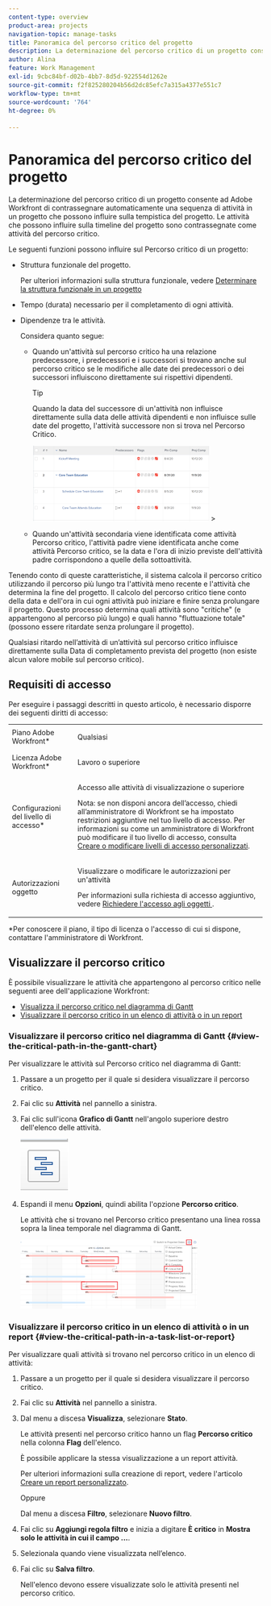 ```yaml
---
content-type: overview
product-area: projects
navigation-topic: manage-tasks
title: Panoramica del percorso critico del progetto
description: La determinazione del percorso critico di un progetto consente ad Adobe Workfront di contrassegnare automaticamente una sequenza di attività in un progetto che possono influire sulla tempistica del progetto. Le attività che possono influire sulla timeline del progetto sono contrassegnate come attività del percorso critico.
author: Alina
feature: Work Management
exl-id: 9cbc84bf-d02b-4bb7-8d5d-922554d1262e
source-git-commit: f2f825280204b56d2dc85efc7a315a4377e551c7
workflow-type: tm+mt
source-wordcount: '764'
ht-degree: 0%

---
```


# Panoramica del percorso critico del progetto

La determinazione del percorso critico di un progetto consente ad Adobe Workfront di contrassegnare automaticamente una sequenza di attività in un progetto che possono influire sulla tempistica del progetto. Le attività che possono influire sulla timeline del progetto sono contrassegnate come attività del percorso critico.

Le seguenti funzioni possono influire sul Percorso critico di un progetto:

* Struttura funzionale del progetto.

  Per ulteriori informazioni sulla struttura funzionale, vedere [Determinare la struttura funzionale in un progetto](../../../manage-work/projects/planning-a-project/determine-project-work-breakdown-structure.md)

* Tempo (durata) necessario per il completamento di ogni attività.
* Dipendenze tra le attività.

  Considera quanto segue:

   * Quando un&#39;attività sul percorso critico ha una relazione predecessore, i predecessori e i successori si trovano anche sul percorso critico se le modifiche alle date dei predecessori o dei successori influiscono direttamente sui rispettivi dipendenti.

     >[!TIP]
     >
     >Quando la data del successore di un&#39;attività non influisce direttamente sulla data delle attività dipendenti e non influisce sulle date del progetto, l&#39;attività successore non si trova nel Percorso Critico.
     >
     >
     >![](assets/successor-not-on-critical-path-350x150.png)     >
     >

   * Quando un&#39;attività secondaria viene identificata come attività Percorso critico, l&#39;attività padre viene identificata anche come attività Percorso critico, se la data e l&#39;ora di inizio previste dell&#39;attività padre corrispondono a quelle della sottoattività.

Tenendo conto di queste caratteristiche, il sistema calcola il percorso critico utilizzando il percorso più lungo tra l&#39;attività meno recente e l&#39;attività che determina la fine del progetto. Il calcolo del percorso critico tiene conto della data e dell&#39;ora in cui ogni attività può iniziare e finire senza prolungare il progetto. Questo processo determina quali attività sono &quot;critiche&quot; (e appartengono al percorso più lungo) e quali hanno &quot;fluttuazione totale&quot; (possono essere ritardate senza prolungare il progetto).

Qualsiasi ritardo nell’attività di un’attività sul percorso critico influisce direttamente sulla Data di completamento prevista del progetto (non esiste alcun valore mobile sul percorso critico).

## Requisiti di accesso

Per eseguire i passaggi descritti in questo articolo, è necessario disporre dei seguenti diritti di accesso:

<table style="table-layout:auto"> 
 <col> 
 <col> 
 <tbody> 
  <tr> 
   <td role="rowheader">Piano Adobe Workfront*</td> 
   <td> <p>Qualsiasi</p> </td> 
  </tr> 
  <tr> 
   <td role="rowheader">Licenza Adobe Workfront*</td> 
   <td> <p>Lavoro o superiore</p> </td> 
  </tr> 
  <tr> 
   <td role="rowheader">Configurazioni del livello di accesso*</td> 
   <td> <p>Accesso alle attività di visualizzazione o superiore</p> <p>Nota: se non disponi ancora dell’accesso, chiedi all’amministratore di Workfront se ha impostato restrizioni aggiuntive nel tuo livello di accesso. Per informazioni su come un amministratore di Workfront può modificare il tuo livello di accesso, consulta <a href="../../../administration-and-setup/add-users/configure-and-grant-access/create-modify-access-levels.md" class="MCXref xref">Creare o modificare livelli di accesso personalizzati</a>.</p> </td> 
  </tr> 
  <tr> 
   <td role="rowheader">Autorizzazioni oggetto</td> 
   <td> <p>Visualizzare o modificare le autorizzazioni per un'attività </p> <p>Per informazioni sulla richiesta di accesso aggiuntivo, vedere <a href="../../../workfront-basics/grant-and-request-access-to-objects/request-access.md" class="MCXref xref">Richiedere l'accesso agli oggetti </a>.</p> </td> 
  </tr> 
 </tbody> 
</table>

&#42;Per conoscere il piano, il tipo di licenza o l&#39;accesso di cui si dispone, contattare l&#39;amministratore di Workfront.

## Visualizzare il percorso critico

È possibile visualizzare le attività che appartengono al percorso critico nelle seguenti aree dell&#39;applicazione Workfront:

* [Visualizza il percorso critico nel diagramma di Gantt](#view-the-critical-path-in-the-gantt-chart)
* [Visualizzare il percorso critico in un elenco di attività o in un report](#view-the-critical-path-in-a-task-list-or-report)

### Visualizzare il percorso critico nel diagramma di Gantt {#view-the-critical-path-in-the-gantt-chart}

Per visualizzare le attività sul Percorso critico nel diagramma di Gantt:

1. Passare a un progetto per il quale si desidera visualizzare il percorso critico.
1. Fai clic su **Attività** nel pannello a sinistra.
1. Fai clic sull&#39;icona **Grafico di Gantt** nell&#39;angolo superiore destro dell&#39;elenco delle attività.

   ![icona_grafico_gantt__1_.png](assets/gantt-chart-icon--1-.png)

1. Espandi il menu **Opzioni**, quindi abilita l&#39;opzione **Percorso critico**.

   Le attività che si trovano nel Percorso critico presentano una linea rossa sopra la linea temporale nel diagramma di Gantt.

   ![percorso_critico_su_gantt__1_.png](assets/crtitical-path-on-gantt--1--350x137.png)

### Visualizzare il percorso critico in un elenco di attività o in un report {#view-the-critical-path-in-a-task-list-or-report}

Per visualizzare quali attività si trovano nel percorso critico in un elenco di attività:

1. Passare a un progetto per il quale si desidera visualizzare il percorso critico.
1. Fai clic su **Attività** nel pannello a sinistra.
1. Dal menu a discesa **Visualizza**, selezionare **Stato**.

   Le attività presenti nel percorso critico hanno un flag **Percorso critico** nella colonna **Flag** dell&#39;elenco.

   È possibile applicare la stessa visualizzazione a un report attività.

   Per ulteriori informazioni sulla creazione di report, vedere l&#39;articolo [Creare un report personalizzato](../../../reports-and-dashboards/reports/creating-and-managing-reports/create-custom-report.md).

   Oppure

   Dal menu a discesa **Filtro**, selezionare **Nuovo filtro**.

1. Fai clic su **Aggiungi regola filtro** e inizia a digitare **È critico** in **Mostra solo le attività in cui il campo ...**.

1. Selezionala quando viene visualizzata nell’elenco.
1. Fai clic su **Salva filtro**.

   Nell&#39;elenco devono essere visualizzate solo le attività presenti nel percorso critico.

